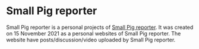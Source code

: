 # Small Pig reporter
Small Pig reporter is a personal projects of <a href="https://github.com/Small-Pig-reporter">Small Pig reporter</a>. It was created on 15 November 2021 as a personal websites of Small Pig reporter. The website have posts/discussion/video uploaded by Small Pig reporter. 
